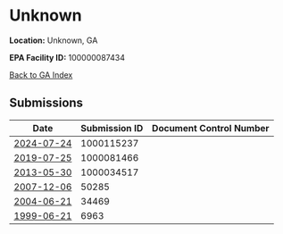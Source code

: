 # Unknown

**Location:** Unknown, GA

**EPA Facility ID:** 100000087434

[Back to GA Index](../../index.md)

## Submissions

| Date | Submission ID | Document Control Number |
|------|--------------|-------------------------|
| [2024-07-24](submissions/1000115237.md) | 1000115237 |  |
| [2019-07-25](submissions/1000081466.md) | 1000081466 |  |
| [2013-05-30](submissions/1000034517.md) | 1000034517 |  |
| [2007-12-06](submissions/50285.md) | 50285 |  |
| [2004-06-21](submissions/34469.md) | 34469 |  |
| [1999-06-21](submissions/6963.md) | 6963 |  |
